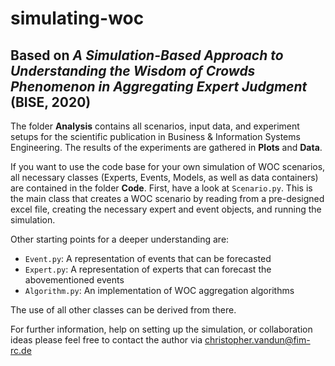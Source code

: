 # simulating-woc
## Based on *A Simulation-Based Approach to Understanding the Wisdom of Crowds Phenomenon in Aggregating Expert Judgment* (BISE, 2020)

The folder **Analysis** contains all scenarios, input data, and experiment setups for the scientific publication in Business & Information Systems Engineering. The results of the experiments are gathered in **Plots** and **Data**.

If you want to use the code base for your own simulation of WOC scenarios, all necessary classes (Experts, Events, Models, as well as data containers) are contained in the folder **Code**. First, have a look at `Scenario.py`. This is the main class that creates a WOC scenario by reading from a pre-designed excel file, creating the necessary expert and event objects, and running the simulation.

Other starting points for a deeper understanding are:
* `Event.py`: A representation of events that can be forecasted
* `Expert.py`: A representation of experts that can forecast the abovementioned events
* `Algorithm.py`: An implementation of WOC aggregation algorithms

The use of all other classes can be derived from there.

For further information, help on setting up the simulation, or collaboration ideas please feel free to contact the author via christopher.vandun@fim-rc.de 
